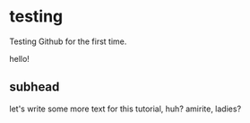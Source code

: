# testing
Testing Github for the first time.

hello!

## subhead

let's write some more text for this tutorial, huh? amirite, ladies?
